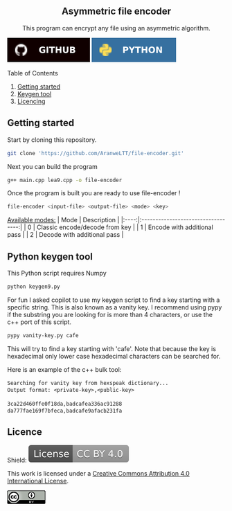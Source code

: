 <!-- Template from https://github.com/othneildrew/Best-README-Template -->
<a id="readme-top"></a>


<!-- PROJECT LOGO -->
<div align="center">
  <h2 align="center">Asymmetric file encoder</h2>

  <p align="center">
    This program can encrypt any file using an asymmetric algorithm.
    <br />
  </p>
</div>


[![Github][github]][github-url]
![Python][python]


<!-- TABLE OF CONTENTS -->
<summary>Table of Contents</summary>
<ol>
  <li><a href="#getting-started">Getting started</a></li>
  <li><a href="#python-keygen-tool">Keygen tool</a></li>
  <li><a href="#licencing">Licencing</a></li>
</ol>


<!-- GETTING STARTED -->
## Getting started
Start by cloning this repository.
```sh
git clone 'https://github.com/AranweLTT/file-encoder.git'
```
Next you can build the program
```sh
g++ main.cpp lea9.cpp -o file-encoder
```
Once the program is built you are ready to use file-encoder !
```sh
file-encoder <input-file> <output-file> <mode> <key>
```

<u>Available modes:</u>
| Mode |             Description            |
|:----:|:----------------------------------:|
|  0   |  Classic encode/decode from key    |
|  1   |  Encode with additional pass       |
|  2   |  Decode with additional pass       |

## Python keygen tool
This Python script requires Numpy
```sh
python keygen9.py
```
For fun I asked copilot to use my keygen script to find a key starting with a specific string. This is also known as a vanity key. I recommend using pypy if the substring you are looking for is more than 4 characters, or use the c++ port of this script.
```sh
pypy vanity-key.py cafe
```
This will try to find a key starting with 'cafe'. Note that because the key is hexadecimal only lower case hexadecimal characters can be searched for.

Here is an example of the c++ bulk tool:
```
Searching for vanity key from hexspeak dictionary...
Output format: <private-key>,<public-key>

3ca22d460ffe0f18da,badcafea336ac91288
da777fae169f7bfeca,badcafe9afacb231fa
```


## Licence
Shield: [![CC BY 4.0][cc-by-shield]][cc-by]

This work is licensed under a
[Creative Commons Attribution 4.0 International License][cc-by].

[![CC BY 4.0][cc-by-image]][cc-by]



<!-- MARKDOWN LINKS & IMAGES -->
<!-- https://www.markdownguide.org/basic-syntax/#reference-style-links -->
[python]: images/badge/python.svg
[github]: images/badge/github.svg
[github-url]: https://github.com
[cc-by]: http://creativecommons.org/licenses/by/4.0/
[cc-by-image]: images/badge/licence_badge.png
[cc-by-shield]: images/badge/license_cc_by.svg
